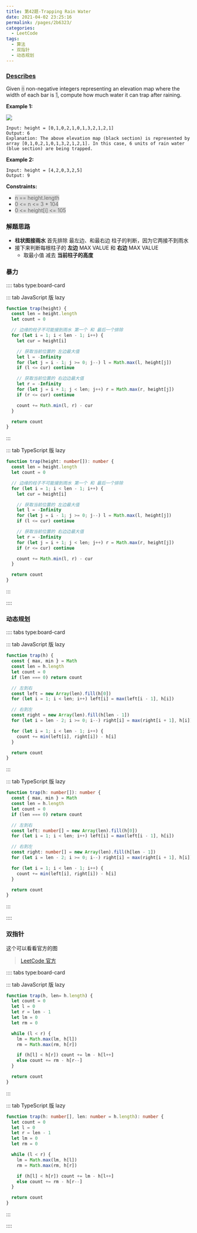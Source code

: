 ```yaml
---
title: 第42题-Trapping Rain Water
date: 2021-04-02 23:25:16
permalink: /pages/2b6323/
categories:
  - LeetCode
tags:
  - 算法
  - 双指针
  - 动态规划
---
```


### [Describes](https://leetcode-cn.com/problems/trapping-rain-water/)

Given <span style="background: #ddd; color: #666;">n</span> non-negative integers representing an elevation map where the width of each bar is <span style="background: #ddd; color: #666;">1</span>, compute how much water it can trap after raining.

<!-- more -->

**Example 1:**

<img src="https://cdn.jsdelivr.net/gh/xiaojun996/CDN/images/leetcode/trapping-rain-water.png" />

```
Input: height = [0,1,0,2,1,0,1,3,2,1,2,1]
Output: 6
Explanation: The above elevation map (black section) is represented by array [0,1,0,2,1,0,1,3,2,1,2,1]. In this case, 6 units of rain water (blue section) are being trapped.
```

**Example 2:**

```
Input: height = [4,2,0,3,2,5]
Output: 9
```

**Constraints:**

- <span style="background: #ddd; color: #666;">n == height.length</span>
- <span style="background: #ddd; color: #666;">0 <= n <= 3 \* 104</span>
- <span style="background: #ddd; color: #666;">0 <= height[i] <= 105</span>

### 解题思路

- **柱状图接雨水** 首先排除 最左边、和最右边 柱子的判断，因为它两接不到雨水
- 接下来判断每根柱子的 **左边** MAX VALUE 和 **右边** MAX VALUE
  - 取最小值 减去 **当前柱子的高度**

### 暴力

:::: tabs type:board-card

::: tab JavaScript 版 lazy

```JavaScript
function trap(height) {
  const len = height.length
  let count = 0

  // 边缘的柱子不可能接到雨水 第一个 和 最后一个排除
  for (let i = 1; i < len - 1; i++) {
    let cur = height[i]

    // 获取当前位置的 左边最大值
    let l = -Infinity
    for (let j = i - 1; j >= 0; j--) l = Math.max(l, height[j])
    if (l <= cur) continue

    // 获取当前位置的 右边边最大值
    let r = -Infinity
    for (let j = i + 1; j < len; j++) r = Math.max(r, height[j])
    if (r <= cur) continue

    count += Math.min(l, r) - cur
  }

  return count
}
```

:::

::: tab TypeScript 版 lazy

```TypeScript
function trap(height: number[]): number {
  const len = height.length
  let count = 0

  // 边缘的柱子不可能接到雨水 第一个 和 最后一个排除
  for (let i = 1; i < len - 1; i++) {
    let cur = height[i]

    // 获取当前位置的 左边最大值
    let l = -Infinity
    for (let j = i - 1; j >= 0; j--) l = Math.max(l, height[j])
    if (l <= cur) continue

    // 获取当前位置的 右边边最大值
    let r = -Infinity
    for (let j = i + 1; j < len; j++) r = Math.max(r, height[j])
    if (r <= cur) continue

    count += Math.min(l, r) - cur
  }

  return count
}
```

:::

::::

### 动态规划

:::: tabs type:board-card

::: tab JavaScript 版 lazy

```JavaScript
function trap(h) {
  const { max, min } = Math
  const len = h.length
  let count = 0
  if (len === 0) return count

  // 左到右
  const left = new Array(len).fill(h[0])
  for (let i = 1; i < len; i++) left[i] = max(left[i - 1], h[i])

  // 右到左
  const right = new Array(len).fill(h[len - 1])
  for (let i = len - 2; i >= 0; i--) right[i] = max(right[i + 1], h[i])

  for (let i = 1; i < len - 1; i++) {
    count += min(left[i], right[i]) - h[i]
  }

  return count
}
```

:::

::: tab TypeScript 版 lazy

```TypeScript
function trap(h: number[]): number {
  const { max, min } = Math
  const len = h.length
  let count = 0
  if (len === 0) return count

  // 左到右
  const left: number[] = new Array(len).fill(h[0])
  for (let i = 1; i < len; i++) left[i] = max(left[i - 1], h[i])

  // 右到左
  const right: number[] = new Array(len).fill(h[len - 1])
  for (let i = len - 2; i >= 0; i--) right[i] = max(right[i + 1], h[i])

  for (let i = 1; i < len - 1; i++) {
    count += min(left[i], right[i]) - h[i]
  }

  return count
}
```

:::

::::

### 双指针

这个可以看看官方的图

> [LeetCode 官方](https://leetcode-cn.com/problems/volume-of-histogram-lcci/solution/zhi-fang-tu-de-shui-liang-by-leetcode-so-7rla/)

:::: tabs type:board-card

::: tab JavaScript 版 lazy

```JavaScript
function trap(h, len= h.length) {
  let count = 0
  let l = 0
  let r = len - 1
  let lm = 0
  let rm = 0

  while (l < r) {
    lm = Math.max(lm, h[l])
    rm = Math.max(rm, h[r])

    if (h[l] < h[r]) count += lm - h[l++]
    else count += rm - h[r--]
  }

  return count
}
```

:::

::: tab TypeScript 版 lazy

```TypeScript
function trap(h: number[], len: number = h.length): number {
  let count = 0
  let l = 0
  let r = len - 1
  let lm = 0
  let rm = 0

  while (l < r) {
    lm = Math.max(lm, h[l])
    rm = Math.max(rm, h[r])

    if (h[l] < h[r]) count += lm - h[l++]
    else count += rm - h[r--]
  }

  return count
}
```

:::

::::
